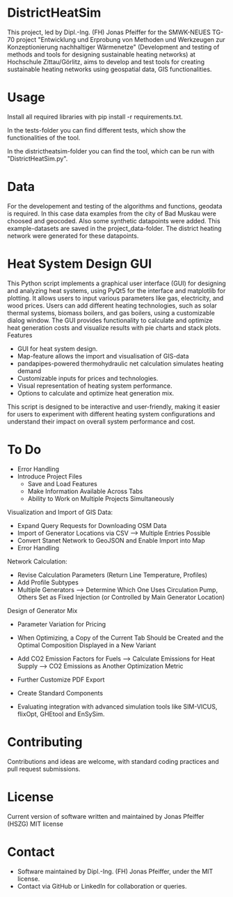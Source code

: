 # DistrictHeatSim

This project, led by Dipl.-Ing. (FH) Jonas Pfeiffer for the SMWK-NEUES TG-70 project "Entwicklung und Erprobung von Methoden und Werkzeugen zur Konzeptionierung nachhaltiger Wärmenetze" (Development and testing of methods and tools for designing sustainable heating networks) at Hochschule Zittau/Görlitz, aims to develop and test tools for creating sustainable heating networks using geospatial data, GIS functionalities.

# Usage
Install all required libraries with pip install -r requirements.txt.

In the tests-folder you can find different tests, which show the functionalities of the tool.

In the districtheatsim-folder you can find the tool, which can be run with "DistrictHeatSim.py".

# Data
For the developement and testing of the algorithms and functions, geodata is required. In this case data examples from the city of Bad Muskau were choosed and geocoded. Also some synthetic datapoints were added. This example-datasets are saved in the project_data-folder. The district heating network were generated for these datapoints.

# Heat System Design GUI

This Python script implements a graphical user interface (GUI) for designing and analyzing heat systems, using PyQt5 for the interface and matplotlib for plotting. It allows users to input various parameters like gas, electricity, and wood prices. Users can add different heating technologies, such as solar thermal systems, biomass boilers, and gas boilers, using a customizable dialog window. The GUI provides functionality to calculate and optimize heat generation costs and visualize results with pie charts and stack plots.
Features
  - GUI for heat system design.
  - Map-feature allows the import and visualisation of GIS-data
  - pandapipes-powered thermohydraulic net calculation simulates heating demand
  - Customizable inputs for prices and technologies.
  - Visual representation of heating system performance.
  - Options to calculate and optimize heat generation mix.

This script is designed to be interactive and user-friendly, making it easier for users to experiment with different heating system configurations and understand their impact on overall system performance and cost.

# To Do

- Error Handling
- Introduce Project Files
    - Save and Load Features
    - Make Information Available Across Tabs
    - Ability to Work on Multiple Projects Simultaneously

Visualization and Import of GIS Data:
  - Expand Query Requests for Downloading OSM Data
  - Import of Generator Locations via CSV --> Multiple Entries Possible
  - Convert Stanet Network to GeoJSON and Enable Import into Map
  - Error Handling

Network Calculation:
  - Revise Calculation Parameters (Return Line Temperature, Profiles)
  - Add Profile Subtypes
  - Multiple Generators --> Determine Which One Uses Circulation Pump, Others Set as Fixed Injection (or Controlled by Main Generator Location)

Design of Generator Mix
  - Parameter Variation for Pricing
  - When Optimizing, a Copy of the Current Tab Should be Created and the Optimal Composition Displayed in a New Variant
  - Add CO2 Emission Factors for Fuels --> Calculate Emissions for Heat Supply --> CO2 Emissions as Another Optimization Metric
  - Further Customize PDF Export
  - Create Standard Components

- Evaluating integration with advanced simulation tools like SIM-VICUS, flixOpt, GHEtool and EnSySim.
  
# Contributing

Contributions and ideas are welcome, with standard coding practices and pull request submissions.

# License
Current version of software written and maintained by Jonas Pfeiffer (HSZG)
MIT license


# Contact
  - Software maintained by Dipl.-Ing. (FH) Jonas Pfeiffer, under the MIT license.
  - Contact via GitHub or LinkedIn for collaboration or queries.
